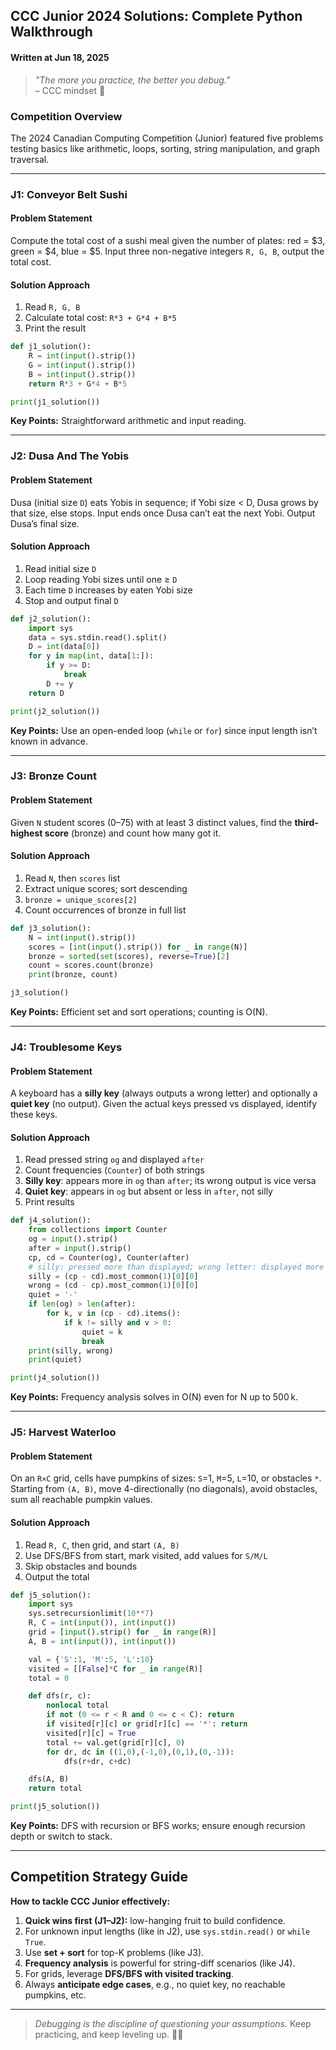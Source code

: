 ## CCC Junior 2024 Solutions: Complete Python Walkthrough

#### Written at Jun 18, 2025

> *"The more you practice, the better you debug."*  
> – CCC mindset 🔧

### Competition Overview  
The 2024 Canadian Computing Competition (Junior) featured five problems testing basics like arithmetic, loops, sorting, string manipulation, and graph traversal.

---

### J1: Conveyor Belt Sushi

#### Problem Statement  
Compute the total cost of a sushi meal given the number of plates: red = \$3, green = \$4, blue = \$5. Input three non-negative integers `R, G, B`, output the total cost.

#### Solution Approach  
1. Read `R, G, B`  
2. Calculate total cost: `R*3 + G*4 + B*5`  
3. Print the result

```python
def j1_solution():
    R = int(input().strip())
    G = int(input().strip())
    B = int(input().strip())
    return R*3 + G*4 + B*5

print(j1_solution())
````

**Key Points:** Straightforward arithmetic and input reading.  

---

### J2: Dusa And The Yobis

#### Problem Statement

Dusa (initial size `D`) eats Yobis in sequence; if Yobi size < D, Dusa grows by that size, else stops. Input ends once Dusa can’t eat the next Yobi. Output Dusa’s final size.

#### Solution Approach

1. Read initial size `D`
2. Loop reading Yobi sizes until one ≥ `D`
3. Each time `D` increases by eaten Yobi size
4. Stop and output final `D`

```python
def j2_solution():
    import sys
    data = sys.stdin.read().split()
    D = int(data[0])
    for y in map(int, data[1:]):
        if y >= D:
            break
        D += y
    return D

print(j2_solution())
```

**Key Points:** Use an open-ended loop (`while` or `for`) since input length isn’t known in advance.

---

### J3: Bronze Count

#### Problem Statement

Given `N` student scores (0–75) with at least 3 distinct values, find the **third-highest score** (bronze) and count how many got it.

#### Solution Approach

1. Read `N`, then `scores` list
2. Extract unique scores; sort descending
3. `bronze = unique_scores[2]`
4. Count occurrences of bronze in full list

```python
def j3_solution():
    N = int(input().strip())
    scores = [int(input().strip()) for _ in range(N)]
    bronze = sorted(set(scores), reverse=True)[2]
    count = scores.count(bronze)
    print(bronze, count)

j3_solution()
```

**Key Points:** Efficient set and sort operations; counting is O(N).

---

### J4: Troublesome Keys

#### Problem Statement

A keyboard has a **silly key** (always outputs a wrong letter) and optionally a **quiet key** (no output). Given the actual keys pressed vs displayed, identify these keys.

#### Solution Approach

1. Read pressed string `og` and displayed `after`
2. Count frequencies (`Counter`) of both strings
3. **Silly key**: appears more in `og` than `after`; its wrong output is vice versa
4. **Quiet key**: appears in `og` but absent or less in `after`, not silly
5. Print results

```python
def j4_solution():
    from collections import Counter
    og = input().strip()
    after = input().strip()
    cp, cd = Counter(og), Counter(after)
    # silly: pressed more than displayed; wrong letter: displayed more
    silly = (cp - cd).most_common(1)[0][0]
    wrong = (cd - cp).most_common(1)[0][0]
    quiet = '-'
    if len(og) > len(after):
        for k, v in (cp - cd).items():
            if k != silly and v > 0:
                quiet = k
                break
    print(silly, wrong)
    print(quiet)

print(j4_solution())
```

**Key Points:** Frequency analysis solves in O(N) even for N up to 500 k.

---

### J5: Harvest Waterloo

#### Problem Statement

On an `R×C` grid, cells have pumpkins of sizes: `S`=1, `M`=5, `L`=10, or obstacles `*`. Starting from `(A, B)`, move 4-directionally (no diagonals), avoid obstacles, sum all reachable pumpkin values.

#### Solution Approach

1. Read `R, C`, then grid, and start `(A, B)`
2. Use DFS/BFS from start, mark visited, add values for `S/M/L`
3. Skip obstacles and bounds
4. Output the total

```python
def j5_solution():
    import sys
    sys.setrecursionlimit(10**7)
    R, C = int(input()), int(input())
    grid = [input().strip() for _ in range(R)]
    A, B = int(input()), int(input())

    val = {'S':1, 'M':5, 'L':10}
    visited = [[False]*C for _ in range(R)]
    total = 0

    def dfs(r, c):
        nonlocal total
        if not (0 <= r < R and 0 <= c < C): return
        if visited[r][c] or grid[r][c] == '*': return
        visited[r][c] = True
        total += val.get(grid[r][c], 0)
        for dr, dc in ((1,0),(-1,0),(0,1),(0,-1)):
            dfs(r+dr, c+dc)

    dfs(A, B)
    return total

print(j5_solution())
```

**Key Points:** DFS with recursion or BFS works; ensure enough recursion depth or switch to stack.

---

## Competition Strategy Guide

**How to tackle CCC Junior effectively:**

1. **Quick wins first (J1–J2):** low-hanging fruit to build confidence.
2. For unknown input lengths (like in J2), use `sys.stdin.read()` or `while True`.
3. Use **set + sort** for top-K problems (like J3).
4. **Frequency analysis** is powerful for string-diff scenarios (like J4).
5. For grids, leverage **DFS/BFS with visited tracking**.
6. Always **anticipate edge cases**, e.g., no quiet key, no reachable pumpkins, etc.

---

> *Debugging is the discipline of questioning your assumptions.* Keep practicing, and keep leveling up. 🧠✨

